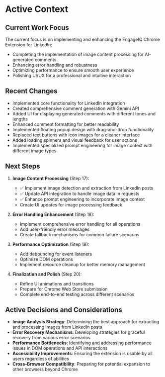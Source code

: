 # Active Context

## Current Work Focus
The current focus is on implementing and enhancing the EngageIQ Chrome Extension for LinkedIn:
- Completing the implementation of image content processing for AI-generated comments
- Enhancing error handling and robustness
- Optimizing performance to ensure smooth user experience
- Polishing UI/UX for a professional and intuitive interaction

## Recent Changes
- Implemented core functionality for LinkedIn integration
- Created comprehensive comment generation with Gemini API
- Added UI for displaying generated comments with different tones and lengths
- Enhanced comment formatting for better readability
- Implemented floating popup design with drag-and-drop functionality
- Replaced text buttons with icon images for a cleaner interface
- Added loading spinners and visual feedback for user actions
- Implemented specialized prompt engineering for image context with different image types

## Next Steps
1. **Image Content Processing** (Step 17):
   - ✅ Implement image detection and extraction from LinkedIn posts
   - ✅ Update API integration to handle image data in requests
   - ✅ Enhance prompt engineering to incorporate image context
   - Create UI updates for image processing feedback

2. **Error Handling Enhancement** (Step 18):
   - Implement comprehensive error handling for all operations
   - Add user-friendly error messages
   - Create fallback mechanisms for common failure scenarios

3. **Performance Optimization** (Step 19):
   - Add debouncing for event listeners
   - Optimize DOM operations
   - Implement resource cleanup for better memory management

4. **Finalization and Polish** (Step 20):
   - Refine UI animations and transitions
   - Prepare for Chrome Web Store submission
   - Complete end-to-end testing across different scenarios

## Active Decisions and Considerations
- **Image Analysis Strategy**: Determining the best approach for extracting and processing images from LinkedIn posts
- **Error Recovery Mechanisms**: Developing strategies for graceful recovery from various error scenarios
- **Performance Bottlenecks**: Identifying and addressing performance issues in DOM operations and API interactions
- **Accessibility Improvements**: Ensuring the extension is usable by all users regardless of abilities
- **Cross-Browser Compatibility**: Preparing for potential expansion to other browsers beyond Chrome
